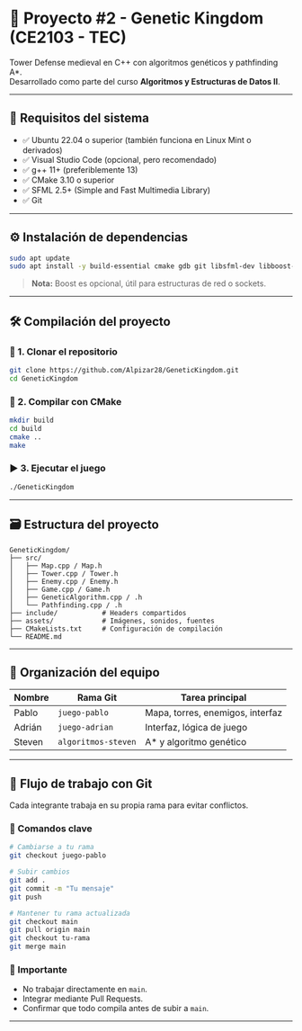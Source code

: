 # 🏰 Proyecto #2 - Genetic Kingdom (CE2103 - TEC)

Tower Defense medieval en C++ con algoritmos genéticos y pathfinding A*.  
Desarrollado como parte del curso **Algoritmos y Estructuras de Datos II**.

------------------------------------------------------------------------------

## 🔧 Requisitos del sistema

- ✅ Ubuntu 22.04 o superior (también funciona en Linux Mint o derivados)
- ✅ Visual Studio Code (opcional, pero recomendado)
- ✅ g++ 11+ (preferiblemente 13)
- ✅ CMake 3.10 o superior
- ✅ SFML 2.5+ (Simple and Fast Multimedia Library)
- ✅ Git

------------------------------------------------------------------------------

## ⚙️ Instalación de dependencias

```bash
sudo apt update
sudo apt install -y build-essential cmake gdb git libsfml-dev libboost-all-dev
```

> **Nota:** Boost es opcional, útil para estructuras de red o sockets.

------------------------------------------------------------------------------

## 🛠️ Compilación del proyecto

### 🔁 1. Clonar el repositorio

```bash
git clone https://github.com/Alpizar28/GeneticKingdom.git
cd GeneticKingdom
```

### 🔧 2. Compilar con CMake

```bash
mkdir build
cd build
cmake ..
make
```

### ▶️ 3. Ejecutar el juego

```bash
./GeneticKingdom
```

--------------------------------------------------------------------------------

## 🗃️ Estructura del proyecto

```
GeneticKingdom/
├── src/
│   ├── Map.cpp / Map.h
│   ├── Tower.cpp / Tower.h
│   ├── Enemy.cpp / Enemy.h
│   ├── Game.cpp / Game.h
│   ├── GeneticAlgorithm.cpp / .h
│   └── Pathfinding.cpp / .h
├── include/           # Headers compartidos
├── assets/            # Imágenes, sonidos, fuentes
├── CMakeLists.txt     # Configuración de compilación
└── README.md
```

---

## 👥 Organización del equipo

| Nombre   | Rama Git             | Tarea principal                         |
|----------|----------------------|------------------------------------------|
| Pablo    | `juego-pablo`        | Mapa, torres, enemigos, interfaz         |
| Adrián   | `juego-adrian`       | Interfaz, lógica de juego                |
| Steven   | `algoritmos-steven`  | A* y algoritmo genético                  |

---

## 🔀 Flujo de trabajo con Git

Cada integrante trabaja en su propia rama para evitar conflictos.

### 📌 Comandos clave

```bash
# Cambiarse a tu rama
git checkout juego-pablo

# Subir cambios
git add .
git commit -m "Tu mensaje"
git push

# Mantener tu rama actualizada
git checkout main
git pull origin main
git checkout tu-rama
git merge main
```

### 📢 Importante
- No trabajar directamente en `main`.
- Integrar mediante Pull Requests.
- Confirmar que todo compila antes de subir a `main`.

------------------------------------------------------------------------------